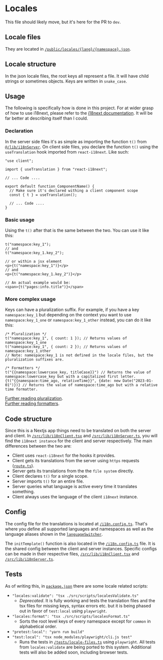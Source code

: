 # Locales

This file should likely move, but it's here for the PR to `dev`.

## Locale files
They are located in [`/public/locales/{lang}/{namespace}.json`](/public/locales/{lang}/{namespace}.json).

## Locale structure
In the json locale files, the root keys all represent a file. It will have child strings or sometimes objects. Keys are written in `snake_case`.

## Usage
The following is specifically how is done in this project. For at wider grasp of how to use i18next, please refer to the [i18next documentation](https://www.i18next.com/). It will be far better at describing itself than I could.

### Declaration
In the server side files it's as simple as importing the function `t()` from [`@/lib/i18nServer`](/src/lib/i18nServer.ts). On client side files, you declare the function `t()` using the `useTranslation` hook imported from `react-i18next`. Like such:
```tsx
"use client";

import { useTranslation } from "react-i18next";

// ... Code ....

export default function ComponentName() {
  // Make sure it's declared withing a client component scope
  const { t } = useTranslation();

  // ... Code ....
}
```
### Basic usage
Using the `t()` after that is the same between the two. You can use it like this:
```tsx
t("namespace:key_1");
// and
t("namespace:key_1.key_2");

// or within a jsx element
<p>{t("namespace:key_1")}</p>
// and
<p>{t("namespace:key_1.key_2")}</p>

// An actual example would be:
<span>{t("pages:info.title")}</span>
```
### More complex usage
Keys can have a pluralization suffix. For example, if you have a key `namespace:key_1` but depending on the context you want to use `namespace:key_1_one` or `namespace:key_1_other` instead, you can do it like this:
```tsx
/* Pluralization */
t("namespace:key_1", { count: 1 }); // Returns values of namespace:key_1_one
t("namespace:key_1", { count: 2 }); // Returns values of namespace:key_1_other
// Note: namespace:key_1 is not defined in the locale files, but the pluralization suffixes are.

/* Formatters */
t("{{namespace:lowercase_key, titleCase}}") // Returns the value of namespace:lowercase_key but with a capitalized first letter.
{t("{{namespace:time_ago, relativeTime}}", {date: new Date("2023-01-01")})} // Returns the value of namespace:time_ago but with a relative time formatter.
```
[Further reading pluralization](https://www.i18next.com/translation-function/plurals).<br />
[Further reading formatters](https://www.i18next.com/translation-function/formatting).


## Code structure
Since this is a Nextjs app things need to be translated on both the server and client. In [`/src/lib/i18nClient.tsx`](/src/lib/i18nClient.tsx) and [`/src/lib/i18nServer.ts`](/src/lib/i18nServer.ts), you will find the `i18next instance` for the client and server respectively. The main differences between the two are:
- Client uses `react-i18next` for the hooks it provides.
- Client gets its translations from the server using `https` requests ([`route.ts`](src/app/api/locales/route.ts)).
- Server gets its translations from the the `file system` directly.
- Client declares `t()` for a single scope.
- Server imports `t()` for an entire file.
- Server queries what language is active every time it translates something.
- Client always uses the language of the client `i18next` instance.

## Config
The config file for the translations is located at [`/i18n.config.ts`](/i18n.config.ts). That's where you define all supported languages and namespaces as well as the language aliases shown in the [`languageSwitcher`](/src/components/languageSwitcher.tsx).

The `initTemplate()` function is also located in the [`/i18n.config.ts`](/i18n.config.ts) file. It is the shared config between the client and server instances. Specific configs can be made in their respective files, [`/src/lib/i18nClient.tsx`](/src/lib/i18nClient.tsx) and [`/src/lib/i18nServer.ts`](/src/lib/i18nServer.ts).

## Tests
As of writing this, in [`package.json`](/package.json) there are some locale related scripts:
 - `"locales:validate": "tsx ./src/scripts/localesValidate.ts"`
   - *Deprecated*. It is fully working and tests the translation files and the tsx files for missing keys, syntax errors etc. but it is being phased out in favor of `test:local` using `playwright`.
 - `"locales:format": "tsx ./src/scripts/localesFormat.ts"`
   - Sorts the root level keys of every namespace except for `common` in alphabetical order.
 - `"pretest:local": "yarn run build"`
 - `"test:local": "tsx node_modules/playwright/cli.js test"`
   - Runs the tests in [`/tests/locale-files.ts`](/tests/locale-files.ts) using `playwright`. All tests from `locales:validate` are being ported to this system. Additional tests will also be added soon, including browser tests.
